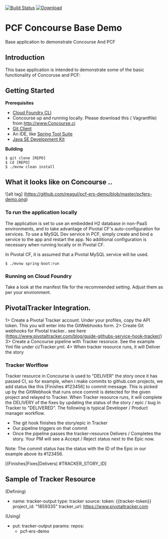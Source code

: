 [![Build Status](https://travis-ci.org/mborges-pivotal/pcf-ers-demo1.svg?branch=master)](https://travis-ci.org/mborges-pivotal/pcf-ers-demo1)
[ ![Download](https://api.bintray.com/packages/mborges-pivotal/generic/pcf-ers-demo1/images/download.svg) ](https://bintray.com/mborges-pivotal/generic/pcf-ers-demo1/_latestVersion)

# PCF Concourse Base Demo
Base application to demonstrate Concourse And PCF


## Introduction
This base application is intended to demonstrate some of the basic functionality of Concoruse and PCF:


## Getting Started

**Prerequisites**
- [Cloud Foundry CLI](http://info.pivotal.io/p0R00I0eYJ011dAUCN06lR2)
- Concourse up and running locally. Please download this ( Vagrantfile) from http://www.Concourse.ci
- [Git Client](http://info.pivotal.io/i1RI0AUe6gN00C010l12J0R)
- An IDE, like [Spring Tool Suite](http://info.pivotal.io/f00RC0N0lh01eU21IAJ260R)
- [Java SE Development Kit](http://info.pivotal.io/n0I60i3021AN0JU0le10CRR)

**Building**
```
$ git clone [REPO]
$ cd [REPO]
$ ./mvnw clean install
``` 
## What it looks like on Concourse ..

![alt tag] (https://github.com/reagul/pcf-ers-demo/blob/master/pcfers-demo.png)
### To run the application locally
The application is set to use an embedded H2 database in non-PaaS environments, and to take advantage of Pivotal CF's auto-configuration for services. To use a MySQL Dev service in PCF, simply create and bind a service to the app and restart the app. No additional configuration is necessary when running locally or in Pivotal CF.

In Pivotal CF, it is assumed that a Pivotal MySQL service will be used.

```
$ ./mvnw spring-boot:run
```

### Running on Cloud Foundry
Take a look at the manifest file for the recommended setting. Adjust them as per your environment.


## PivotalTracker Integration. 
1> Create a Pivotal Tracker account. Under your profiles, copy the API token. This you will enter into the GitWebhooks form.
2> Create Git webhooks for Pivotal tracker.. see here (https://www.pivotaltracker.com/blog/guide-githubs-service-hook-tracker/)
3> Create a Concourse pipeline with Tracker resoruce. See the example Yml file under ci/Tracker.yml.
4> When tracker resource runs, it will Deliver the story 

### Tracker Worlflow 

Tracker resource in Concourse is  used to "DELIVER" the story once it has passed CI, so for example, when i make commits to github.com projects, we add status like this  [Finishes #123456] to commit message. This is picked up by the GitWebhook that runs once commit is detected for the given project and relayed to Tracker. When Tracker resource runs, it will complete the DELIVERY of the fixes by updating the status of the story / epic / bug in Tracker to "DELIVERED". The following is typical Developer / Product manager workflow.

- The git hook finishes the story/epic in Tracker
- Our pipeline triggers on that commit
- Once the pipeline passes the tracker-resource Delivers / Completes the story. Your PM will see a Accept / Reject status next to the Epic now.

Note: The commit status has the status with the ID of the Epic in our example above its #123456.

[(Finishes|Fixes|Delivers) #TRACKER_STORY_ID]

## Sample of Tracker Resource

(Defining)

- name: tracker-output
  type: tracker
  source:
    token: {{tracker-token}}
    project_id: "1859335"
    tracker_url: https://www.pivotaltracker.com
 
(Using)
- put: tracker-output
    params:
      repos:
    - pcf-ers-demo
